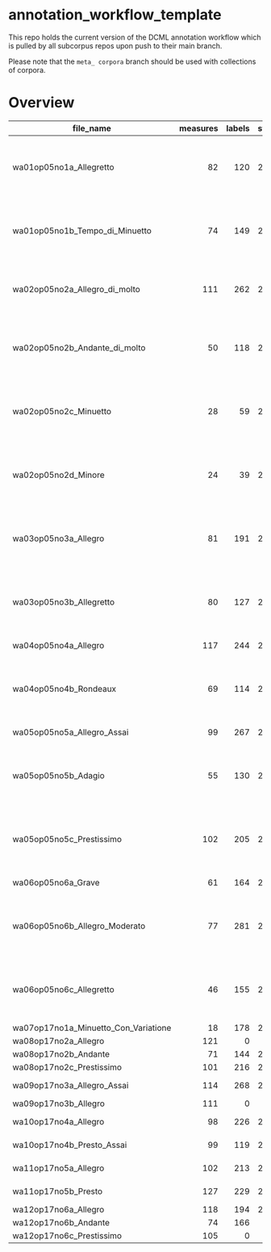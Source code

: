 # annotation_workflow_template

This repo holds the current version of the DCML annotation workflow which is pulled by all subcorpus repos upon push to their main branch. 

Please note that the `meta_ corpora` branch should be used with collections of corpora.


# Overview
|             file_name              |measures|labels|standard|                     annotators                     |reviewers|
|------------------------------------|-------:|-----:|--------|----------------------------------------------------|---------|
|wa01op05no1a_Allegretto             |      82|   120|2.3.0   |Adrian Nagel (2.1.1.), Ehsan Mohagheghi Fard (2.3.0)|AN       |
|wa01op05no1b_Tempo_di_Minuetto      |      74|   149|2.3.0   |Adrian Nagel (2.1.1), Ehsan Mohagheghi Fard (2.3.0) |AN       |
|wa02op05no2a_Allegro_di_molto       |     111|   262|2.3.0   |Adrian Nagel (2.1.1), Amelia Brey (2.3.0)           |AB, AN   |
|wa02op05no2b_Andante_di_molto       |      50|   118|2.1.1   |Adrian Nagel (2.1.1), Ehsan Mohagheghi Fard (2.3.0) |AN       |
|wa02op05no2c_Minuetto               |      28|    59|2.3.0   |Adrian Nagel (2.1.1.), Ehsan Mohagheghi Fard (2.3.0)|AN       |
|wa02op05no2d_Minore                 |      24|    39|2.3.0   |Adrian Nagel (2.1.1), Ehsan Mohagheghi Fard (2.3.0) |AN       |
|wa03op05no3a_Allegro                |      81|   191|2.3.0   |Adrian Nagel (2.1.1), Davor Krkljus (2.3.0)         |DK, AN   |
|wa03op05no3b_Allegretto             |      80|   127|2.3.0   |Adrian Nagel (2.1.1), Ehsan Mohagheghi Fard (2.3.0) |         |
|wa04op05no4a_Allegro                |     117|   244|2.1.1   |Adrian Nagel                                        |         |
|wa04op05no4b_Rondeaux               |      69|   114|2.3.0   |Adrian Nagel (2.1.1), Davor Krkljus (2.3.0)         |DK, AN   |
|wa05op05no5a_Allegro_Assai          |      99|   267|2.1.1   |Adrian Nagel                                        |         |
|wa05op05no5b_Adagio                 |      55|   130|2.3.0   |Adrian Nagel (2.1.1), Davor Krkljus (2.3.0)         |DK, AN   |
|wa05op05no5c_Prestissimo            |     102|   205|2.3.0   |Adrian Nagel (2.1.1), Davor Krkljus (2.3.0)         |DK, AN   |
|wa06op05no6a_Grave                  |      61|   164|2.1.1   |Adrian Nagel                                        |         |
|wa06op05no6b_Allegro_Moderato       |      77|   281|2.3.0   |Adrian Nagel (2.1.1), Hanné Becker (2.3.0)          |AN       |
|wa06op05no6c_Allegretto             |      46|   155|2.3.0   |Adrian Nagel (2.1.1), Hanné Becker (2.3.0)          |         |
|wa07op17no1a_Minuetto_Con_Variatione|      18|   178|2.3.0   |Amelia Brey                                         |DK       |
|wa08op17no2a_Allegro                |     121|     0|        |                                                    |         |
|wa08op17no2b_Andante                |      71|   144|2.3.0   |Amelia Brey                                         |DK       |
|wa08op17no2c_Prestissimo            |     101|   216|2.3.0   |Amelia Brey                                         |DK       |
|wa09op17no3a_Allegro_Assai          |     114|   268|2.3.0   |Davor Krkljus                                       |AB       |
|wa09op17no3b_Allegro                |     111|     0|        |                                                    |         |
|wa10op17no4a_Allegro                |      98|   226|2.3.0   |Davor Krkljus                                       |AN       |
|wa10op17no4b_Presto_Assai           |      99|   119|2.3.0   |Davor Krkljus                                       |AN       |
|wa11op17no5a_Allegro                |     102|   213|2.3.0   |Davor Krkljus                                       |ST       |
|wa11op17no5b_Presto                 |     127|   229|2.3.0   |Davor Krkljus                                       |ST       |
|wa12op17no6a_Allegro                |     118|   194|2.3.0   |Amelia Brey                                         |DK       |
|wa12op17no6b_Andante                |      74|   166|        |Amelia Brey                                         |DK       |
|wa12op17no6c_Prestissimo            |     105|     0|        |                                                    |         |
